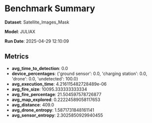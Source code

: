 # Benchmark Summary

**Dataset**: Satellite_Images_Mask

**Model**: JULIAX

**Run Date**: 2025-04-29 12:10:09

## Metrics
- **avg_time_to_detection**: 0.0
- **device_percentages**: {'ground sensor': 0.0, 'charging station': 0.0, 'drone': 0.0, 'undetected': 100.0}
- **avg_execution_time**: 4.216115482728489e-06
- **avg_fire_size**: 10095.333333333334
- **avg_fire_percentage**: 21.504597578726877
- **avg_map_explored**: 0.22224589058117653
- **avg_distance**: 409.0
- **avg_drone_entropy**: 1.5871731848161141
- **avg_sensor_entropy**: 2.3025850929940455
